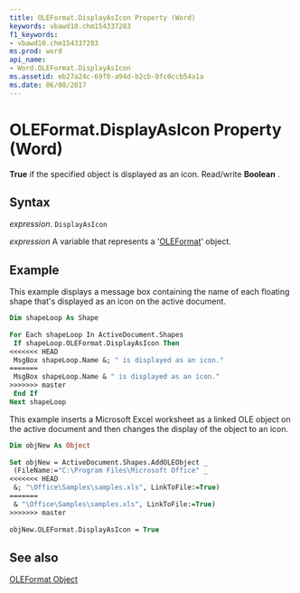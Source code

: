 ```yaml
---
title: OLEFormat.DisplayAsIcon Property (Word)
keywords: vbawd10.chm154337283
f1_keywords:
- vbawd10.chm154337283
ms.prod: word
api_name:
- Word.OLEFormat.DisplayAsIcon
ms.assetid: eb27a24c-69f0-a94d-b2cb-0fc0ccb54a1a
ms.date: 06/08/2017
---
```



# OLEFormat.DisplayAsIcon Property (Word)

 **True** if the specified object is displayed as an icon. Read/write **Boolean** .


## Syntax

 _expression_. `DisplayAsIcon`

 _expression_ A variable that represents a '[OLEFormat](Word.OLEFormat.md)' object.


## Example

This example displays a message box containing the name of each floating shape that's displayed as an icon on the active document.


```vb
Dim shapeLoop As Shape 
 
For Each shapeLoop In ActiveDocument.Shapes 
 If shapeLoop.OLEFormat.DisplayAsIcon Then 
<<<<<<< HEAD
 MsgBox shapeLoop.Name &; " is displayed as an icon." 
=======
 MsgBox shapeLoop.Name & " is displayed as an icon." 
>>>>>>> master
 End If 
Next shapeLoop
```

This example inserts a Microsoft Excel worksheet as a linked OLE object on the active document and then changes the display of the object to an icon.




```vb
Dim objNew As Object 
 
Set objNew = ActiveDocument.Shapes.AddOLEObject _ 
 (FileName:="C:\Program Files\Microsoft Office" _ 
<<<<<<< HEAD
 &; "\Office\Samples\samples.xls", LinkToFile:=True) 
=======
 & "\Office\Samples\samples.xls", LinkToFile:=True) 
>>>>>>> master
 
objNew.OLEFormat.DisplayAsIcon = True
```


## See also


[OLEFormat Object](Word.OLEFormat.md)


